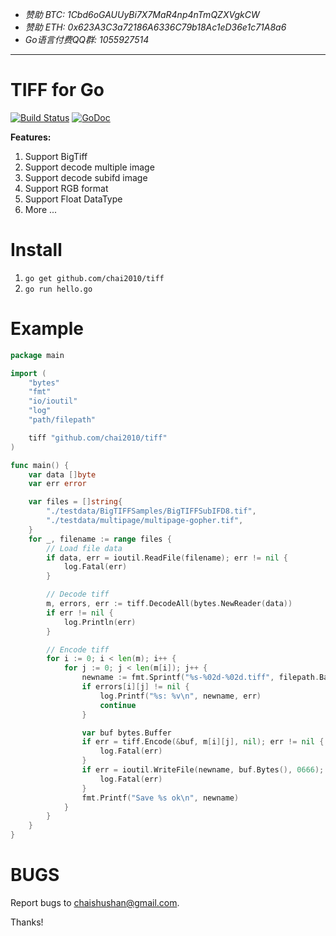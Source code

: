 - *赞助 BTC: 1Cbd6oGAUUyBi7X7MaR4np4nTmQZXVgkCW*
- *赞助 ETH: 0x623A3C3a72186A6336C79b18Ac1eD36e1c71A8a6*
- *Go语言付费QQ群: 1055927514*

----

TIFF for Go
===========

[![Build Status](https://travis-ci.org/chai2010/tiff.svg)](https://travis-ci.org/chai2010/tiff)
[![GoDoc](https://godoc.org/github.com/chai2010/tiff?status.svg)](https://godoc.org/github.com/chai2010/tiff)


**Features:**

1. Support BigTiff
2. Support decode multiple image
3. Support decode subifd image
4. Support RGB format
5. Support Float DataType
6. More ...

Install
=======

1. `go get github.com/chai2010/tiff`
2. `go run hello.go`

Example
=======

```Go
package main

import (
	"bytes"
	"fmt"
	"io/ioutil"
	"log"
	"path/filepath"

	tiff "github.com/chai2010/tiff"
)

func main() {
	var data []byte
	var err error

	var files = []string{
		"./testdata/BigTIFFSamples/BigTIFFSubIFD8.tif",
		"./testdata/multipage/multipage-gopher.tif",
	}
	for _, filename := range files {
		// Load file data
		if data, err = ioutil.ReadFile(filename); err != nil {
			log.Fatal(err)
		}

		// Decode tiff
		m, errors, err := tiff.DecodeAll(bytes.NewReader(data))
		if err != nil {
			log.Println(err)
		}

		// Encode tiff
		for i := 0; i < len(m); i++ {
			for j := 0; j < len(m[i]); j++ {
				newname := fmt.Sprintf("%s-%02d-%02d.tiff", filepath.Base(filename), i, j)
				if errors[i][j] != nil {
					log.Printf("%s: %v\n", newname, err)
					continue
				}

				var buf bytes.Buffer
				if err = tiff.Encode(&buf, m[i][j], nil); err != nil {
					log.Fatal(err)
				}
				if err = ioutil.WriteFile(newname, buf.Bytes(), 0666); err != nil {
					log.Fatal(err)
				}
				fmt.Printf("Save %s ok\n", newname)
			}
		}
	}
}
```

BUGS
====

Report bugs to <chaishushan@gmail.com>.

Thanks!
